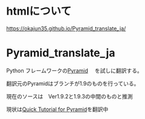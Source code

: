 # htmlについて
https://okajun35.github.io/Pyramid_translate_ja/

# Pyramid_translate_ja



Python フレームワークの[Pyramid](https://github.com/Pylons/pyramid)　
を試しに翻訳する。

翻訳元のPyramidはブランチが1.9のものを行っている。

現在のソースは　Ver1.9.2と1.9.3の中間のものと推測

現状は[Quick Tutorial for Pyramid](https://okajun35.github.io/Pyramid_translate_ja/quick_tutorial/index.html#quick-tutorial)を翻訳中
